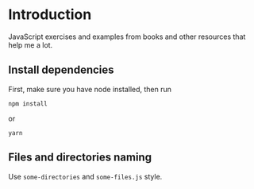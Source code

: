 # Introduction

JavaScript exercises and examples from books and other resources that help me a lot.

## Install dependencies

First, make sure you have node installed, then run

```
npm install
```

or

```
yarn
```

## Files and directories naming

Use `some-directories` and `some-files.js` style.
